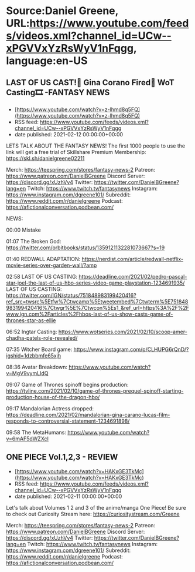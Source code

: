 # Source:Daniel Greene, URL:https://www.youtube.com/feeds/videos.xml?channel_id=UCw--xPGVVxYzRsWyV1nFqgg, language:en-US

## LAST OF US CAST!🎥 Gina Corano Fired🥾 WoT Casting🎞️ -FANTASY NEWS
 - [https://www.youtube.com/watch?v=z-lhmd8q5FQ](https://www.youtube.com/watch?v=z-lhmd8q5FQ)
 - RSS feed: https://www.youtube.com/feeds/videos.xml?channel_id=UCw--xPGVVxYzRsWyV1nFqgg
 - date published: 2021-02-12 00:00:00+00:00

LETS TALK ABOUT THE FANTASY NEWS!
The first 1000 people to use the link will get a free trial of Skillshare Premium Membership: https://skl.sh/danielgreene02211

Merch: https://teespring.com/stores/fantasy-news-2
Patreon: https://www.patreon.com/DanielBGreene
Discord Server: https://discord.gg/xUzhVv4
Twitter: https://twitter.com/DanielBGreene?lang=en
Twitch: https://www.twitch.tv/fantasynews
Instagram: https://www.instagram.com/dgreene101/
Subreddit: https://www.reddit.com/r/danielgreene
Podcast: https://afictionalconversation.podbean.com/

NEWS: 

00:00 Mistake

01:07 The Broken God: https://twitter.com/orbitbooks/status/1359121132281073667?s=19 

01:40 REDWALL ADAPTATION: https://nerdist.com/article/redwall-netflix-movie-series-over-garden-wall/?amp 

02:58 LAST OF US CASTING: https://deadline.com/2021/02/pedro-pascal-star-joel-the-last-of-us-hbo-series-video-game-playstation-1234691935/ 
LAST OF US CASTING: https://twitter.com/IGN/status/751848983199420416?ref_src=twsrc%5Etfw%7Ctwcamp%5Etweetembed%7Ctwterm%5E751848983199420416%7Ctwgr%5E%7Ctwcon%5Es1_&ref_url=https%3A%2F%2Fwww.ign.com%2Farticles%2Fhbos-last-of-us-show-casts-game-of-thrones-star-as-ellie 

06:52 Ingtar Casting: https://www.wotseries.com/2021/02/10/scoop-amer-chadha-patels-role-revealed/ 

07:35 Witcher Board game: https://www.instagram.com/p/CLHUPG6rQnD/?igshid=1dzbbmfe65xjh 

08:36 Avatar Breakdown: https://www.youtube.com/watch?v=MgV9vymLIdQ 

09:07 Game of Thrones spinoff begins production: https://tvline.com/2021/02/10/game-of-thrones-prequel-spinoff-starting-production-house-of-the-dragon-hbo/ 

09:17 Mandalorian Actress dropped: https://deadline.com/2021/02/mandalorian-gina-carano-lucas-film-responds-to-controversial-statement-1234691898/ 

09:58   The MetaHumans: https://www.youtube.com/watch?v=6mAF5dWZXcI

## ONE PIECE Vol.1,2,3 - REVIEW
 - [https://www.youtube.com/watch?v=HAKxGE3TkMc](https://www.youtube.com/watch?v=HAKxGE3TkMc)
 - RSS feed: https://www.youtube.com/feeds/videos.xml?channel_id=UCw--xPGVVxYzRsWyV1nFqgg
 - date published: 2021-02-11 00:00:00+00:00

Let's talk about Volumes 1 2 and 3 of the anime/manga One Piece! 
Be sure to check out Curiosity Stream here: https://curiositystream.com/Greene

Merch: https://teespring.com/stores/fantasy-news-2
Patreon: https://www.patreon.com/DanielBGreene
Discord Server: https://discord.gg/xUzhVv4
Twitter: https://twitter.com/DanielBGreene?lang=en
Twitch: https://www.twitch.tv/fantasynews
Instagram: https://www.instagram.com/dgreene101/
Subreddit: https://www.reddit.com/r/danielgreene
Podcast: https://afictionalconversation.podbean.com/

